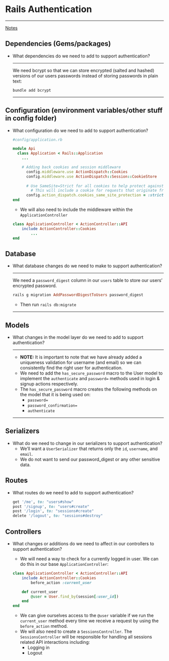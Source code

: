 # Rails Authentication
---
[Notes](https://www.notion.so/Rails-Authentication-13071934e2df4f92ac748d6f66c6b4b1)

## **Dependencies (Gems/packages)**

- What dependencies do we need to add to support authentication?
    
    ---
    
    We need bcrypt so that we can store encrypted (salted and hashed) versions of our users passwords instead of storing passwords in plain text:
    
    `bundle add bcrypt`
    
    ---
    

## **Configuration (environment variables/other stuff in config folder)**

- What configuration do we need to add to support authentication?
    
    ```ruby
    #config/application.rb
    
    module Api
      class Application < Rails::Application
    	...
    
    	# Adding back cookies and session middleware
    	  config.middleware.use ActionDispatch::Cookies
    	  config.middleware.use ActionDispatch::Session::CookieStore
    	
    	  # Use SameSite=Strict for all cookies to help protect against CSRF
    		# This will include a cookie for requests that originate from the same origin - '/items' and not 'http://localhost:3000/items'
    	  config.action_dispatch.cookies_same_site_protection = :strict
    end
    ```
    
    - We will also need to include the middleware within the `ApplicationController`
    
    ```ruby
    class ApplicationController < ActionController::API
        include ActionController::Cookies
    		...
    end
    ```
    

## **Database**

- What database changes do we need to make to support authentication?
    
    ---
    
    We need a `password_digest` column in our `users` table to store our users’ encrypted password.
    
    ```ruby
    rails g migration AddPasswordDigestToUsers password_digest
    ```
    
    - Then run `rails db:migrate`
    
    ---
    

## **Models**

- What changes in the model layer do we need to add to support authentication?
    
    ---
    
    - **NOTE:** It is important to note that we have already added a uniqueness validation for username (and email) so we can consistently find the right user for authentication.
    - We need to add the `has_secure_password` macro to the User model to implement the `authenticate` and `password=` methods used in login & signup actions respectively.
    - The `has_secure_password` macro creates the following methods on the model that it is being used on:
        - `password=`
        - `password_confirmation=`
        - `authenticate`
    
    ---
    

## **Serializers**

- What do we need to change in our serializers to support authentication?
    - We’ll want a `UserSerializer` that returns only the `id`, `username`, and `email`.
    - We do not want to send our password_digest or any other sensitive data.

## **Routes**

- What routes do we need to add to support authentication?
    
    ```ruby
    get '/me', to: "users#show"
    post '/signup', to: "users#create"
    post '/login', to: "sessions#create"
    delete '/logout', to: "sessions#destroy"
    ```
    

## **Controllers**

- What changes or additions do we need to affect in our controllers to support authentication?
    - We will need a way to check for a currently logged in user. We can do this in our base `ApplicationController`:
    
    ```ruby
    class ApplicationController < ActionController::API
        include ActionController::Cookies
    		before_action :current_user
    
    	def current_user
    		@user = User.find_by(session[:user_id])
    	end
    end
    ```
    
    - We can give ourselves access to the `@user` variable if we run the `current_user` method every time we receive a request by using the `before_action` method.
    - We will also need to create a `SessionsController`. The `SessionsController` will be responsible for handling all sessions related API interactions including:
        - Logging in
        - Logout